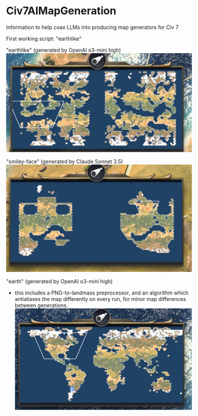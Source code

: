 # Civ7AIMapGeneration
Information to help coax LLMs into producing map generators for Civ 7

First working script: "earthlike"

"earthlike" (generated by OpenAI o3-mini high)
![Earth-like map](/Working%20Outputs/earthlike.png)

"smiley-face" (generated by Claude Sonnet 3.5)
![Smiley-face map](/Working%20Outputs/smiley-face.png)

"earth" (generated by OpenAI o3-mini high)
- this includes a PNG-to-landmass preprocessor, and an algorithm which antialiases the map differently on every run, for minor map differences between generations.
![Earth map](/Working%20Outputs/earth.png)